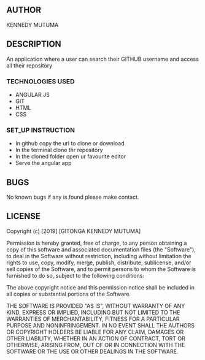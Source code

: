 ## AUTHOR
KENNEDY MUTUMA
## DESCRIPTION
An application where a user can search their GITHUB username and access all their repository

### TECHNOLOGIES USED
 * ANGULAR JS
 * GIT
 * HTML
 * CSS

### SET_UP INSTRUCTION

* In github copy the url to clone or download
* In the terminal clone thr repository
* In the cloned folder open ur favourite editor
* Serve the angular app 

## BUGS
No known bugs if any is found please make contact.

## LICENSE
Copyright (c) [2019] [GITONGA KENNEDY MUTUMA]

Permission is hereby granted, free of charge, to any person obtaining a copy of this software and associated documentation files (the "Software"), to deal in the Software without restriction, including without limitation the rights to use, copy, modify, merge, publish, distribute, sublicense, and/or sell copies of the Software, and to permit persons to whom the Software is furnished to do so, subject to the following conditions:

The above copyright notice and this permission notice shall be included in all copies or substantial portions of the Software.

THE SOFTWARE IS PROVIDED "AS IS", WITHOUT WARRANTY OF ANY KIND, EXPRESS OR IMPLIED, INCLUDING BUT NOT LIMITED TO THE WARRANTIES OF MERCHANTABILITY, FITNESS FOR A PARTICULAR PURPOSE AND NONINFRINGEMENT. IN NO EVENT SHALL THE AUTHORS OR COPYRIGHT HOLDERS BE LIABLE FOR ANY CLAIM, DAMAGES OR OTHER LIABILITY, WHETHER IN AN ACTION OF CONTRACT, TORT OR OTHERWISE, ARISING FROM, OUT OF OR IN CONNECTION WITH THE SOFTWARE OR THE USE OR OTHER DEALINGS IN THE SOFTWARE.